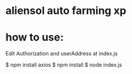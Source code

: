 # aliensol auto farming xp


# how to use:
Edit Authorization and userAddress at index.js 

$ npm install axios
$ npm install
$ node index.js

